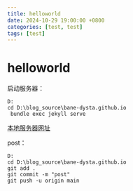 ```yaml
---
title: helloworld
date: 2024-10-29 19:00:00 +0800
categories: [test, test]
tags: [test]     
---
```

# helloworld

启动服务器：
```
D:
cd D:\blog_source\bane-dysta.github.io
 bundle exec jekyll serve
```

[本地服务器网址](http://127.0.0.1:4000/)

post：
```
D:
cd D:\blog_source\bane-dysta.github.io
git add . 
git commit -m "post" 
git push -u origin main
```

